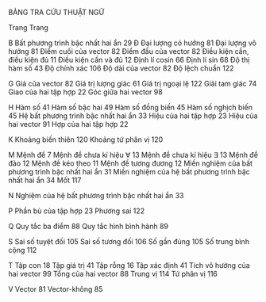 BẢNG TRA CỨU THUẬT NGỮ

Trang                                                                                                                                                                                                         Trang

B  Bất phương trình bậc nhất hai ẩn       29
Đ  Đại lượng có hướng                        81
   Đại lượng vô hướng                        81
   Điểm cuối của vector                      82
   Điểm đầu của vector                       82
   Điều kiện cần, điều kiện đủ              11
   Điều kiện cần và đủ                       12
   Định lí cosin                              66
   Định lí sin                                68
   Độ thị hàm số                             43
   Độ chính xác                             106
   Độ dài của vector                         82
   Độ lệch chuẩn                            122

G  Giá của vector                            82
   Giá trị lượng giác                        61
   Giá trị ngoại lệ                         122
   Giải tam giác                             74
   Giao của hai tập hợp                      22
   Góc giữa hai vector                       98

H  Hàm số                                    41
   Hàm số bậc hai                            49
   Hàm số đồng biến                          45
   Hàm số nghịch biến                        45
   Hệ bất phương trình bậc nhất hai ẩn       33
   Hiệu của hai tập hợp                      23
   Hiệu của hai vector                       91
   Hợp của hai tập hợp                       22

K  Khoảng biến thiên                        120
   Khoảng tứ phân vị                        120

M  Mệnh đề                                    7
   Mệnh đề chưa kí hiệu ∀                    13
   Mệnh đề chưa kí hiệu ∃                    13
   Mệnh đề đảo                               12
   Mệnh đề kéo theo                          11
   Mệnh đề tương đương                       12
   Miền nghiệm của bất
   phương trình bậc nhất hai ẩn              31
   Miền nghiệm của hệ bất phương
   trình bậc nhất hai ẩn                     34
   Mốt                                      117

N  Nghiệm của hệ bất phương trình
   bậc nhất hai ẩn                           33

P  Phần bù của tập hợp                       23
   Phương sai                               122

Q  Quy tắc ba điểm                           88
   Quy tắc hình bình hành                    89

S  Sai số tuyệt đối                         105
   Sai số tương đối                         106
   Số gần đúng                              105
   Số trung bình cộng                       112

T  Tập con                                   18
   Tập giá trị                               41
   Tập rỗng                                  16
   Tập xác định                              41
   Tích vô hướng của hai vector              99
   Tổng của hai vector                       88
   Trung vị                                 114
   Tứ phân vị                               116

V  Vector                                    81
   Vector-không                              85